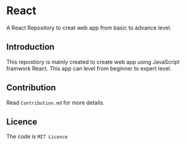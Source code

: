 # React
A React Repository to creat web app from basic to advance level. 

## Introduction
This repostiory is mainly created to create web app using JavaScript framwork React. This app can level from beginner to expert level.
 
## Contribution
 
 Read `Contribution.md` for more details.
 
## Licence
The code is `MIT Licence`
 
